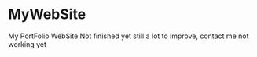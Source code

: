 # MyWebSite
My PortFolio WebSite
Not finished yet still a lot to improve, contact me not working yet
